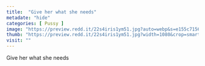 ```yaml
---
title:  "Give her what she needs"
metadate: "hide"
categories: [ Pussy ]
image: "https://preview.redd.it/22s4iris1ym51.jpg?auto=webp&s=e155c71561ed9cef30e241db30c6b014129b5829"
thumb: "https://preview.redd.it/22s4iris1ym51.jpg?width=1080&crop=smart&auto=webp&s=72439f39757a6464eca704a3837eecd59fb65d86"
visit: ""
---
```

Give her what she needs
